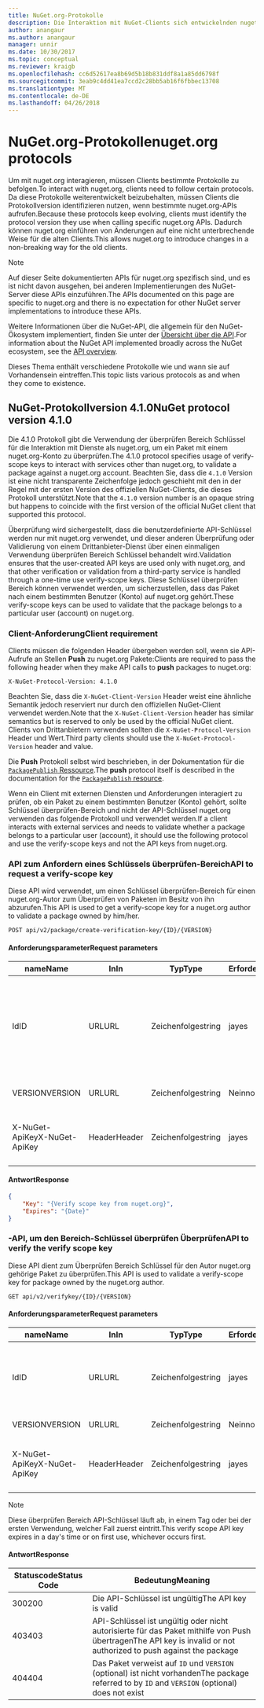 ```yaml
---
title: NuGet.org-Protokolle
description: Die Interaktion mit NuGet-Clients sich entwickelnden nuget.org-Protokolle.
author: anangaur
ms.author: anangaur
manager: unnir
ms.date: 10/30/2017
ms.topic: conceptual
ms.reviewer: kraigb
ms.openlocfilehash: cc6d52617ea8b69d5b18b831ddf8a1a85dd6798f
ms.sourcegitcommit: 3eab9c4dd41ea7ccd2c28bb5ab16f6fbbec13708
ms.translationtype: MT
ms.contentlocale: de-DE
ms.lasthandoff: 04/26/2018
---
```

# <a name="nugetorg-protocols"></a><span data-ttu-id="8e990-103">NuGet.org-Protokolle</span><span class="sxs-lookup"><span data-stu-id="8e990-103">nuget.org protocols</span></span>

<span data-ttu-id="8e990-104">Um mit nuget.org interagieren, müssen Clients bestimmte Protokolle zu befolgen.</span><span class="sxs-lookup"><span data-stu-id="8e990-104">To interact with nuget.org, clients need to follow certain protocols.</span></span> <span data-ttu-id="8e990-105">Da diese Protokolle weiterentwickelt beizubehalten, müssen Clients die Protokollversion identifizieren nutzen, wenn bestimmte nuget.org-APIs aufrufen.</span><span class="sxs-lookup"><span data-stu-id="8e990-105">Because these protocols keep evolving, clients must identify the protocol version they use when calling specific nuget.org APIs.</span></span> <span data-ttu-id="8e990-106">Dadurch können nuget.org einführen von Änderungen auf eine nicht unterbrechende Weise für die alten Clients.</span><span class="sxs-lookup"><span data-stu-id="8e990-106">This allows nuget.org to introduce changes in a non-breaking way for the old clients.</span></span>

> [!Note]
> <span data-ttu-id="8e990-107">Auf dieser Seite dokumentierten APIs für nuget.org spezifisch sind, und es ist nicht davon ausgehen, bei anderen Implementierungen des NuGet-Server diese APIs einzuführen.</span><span class="sxs-lookup"><span data-stu-id="8e990-107">The APIs documented on this page are specific to nuget.org and there is no expectation for other NuGet server implementations to introduce these APIs.</span></span> 

<span data-ttu-id="8e990-108">Weitere Informationen über die NuGet-API, die allgemein für den NuGet-Ökosystem implementiert, finden Sie unter der [Übersicht über die API](overview.md).</span><span class="sxs-lookup"><span data-stu-id="8e990-108">For information about the NuGet API implemented broadly across the NuGet ecosystem, see the [API overview](overview.md).</span></span>

<span data-ttu-id="8e990-109">Dieses Thema enthält verschiedene Protokolle wie und wann sie auf Vorhandensein eintreffen.</span><span class="sxs-lookup"><span data-stu-id="8e990-109">This topic lists various protocols as and when they come to existence.</span></span>

## <a name="nuget-protocol-version-410"></a><span data-ttu-id="8e990-110">NuGet-Protokollversion 4.1.0</span><span class="sxs-lookup"><span data-stu-id="8e990-110">NuGet protocol version 4.1.0</span></span>

<span data-ttu-id="8e990-111">Die 4.1.0 Protokoll gibt die Verwendung der überprüfen Bereich Schlüssel für die Interaktion mit Dienste als nuget.org, um ein Paket mit einem nuget.org-Konto zu überprüfen.</span><span class="sxs-lookup"><span data-stu-id="8e990-111">The 4.1.0 protocol specifies usage of verify-scope keys to interact with services other than nuget.org, to validate a package against a nuget.org account.</span></span> <span data-ttu-id="8e990-112">Beachten Sie, dass die `4.1.0` Version ist eine nicht transparente Zeichenfolge jedoch geschieht mit den in der Regel mit der ersten Version des offiziellen NuGet-Clients, die dieses Protokoll unterstützt.</span><span class="sxs-lookup"><span data-stu-id="8e990-112">Note that the `4.1.0` version number is an opaque string but happens to coincide with the first version of the official NuGet client that supported this protocol.</span></span>

<span data-ttu-id="8e990-113">Überprüfung wird sichergestellt, dass die benutzerdefinierte API-Schlüssel werden nur mit nuget.org verwendet, und dieser anderen Überprüfung oder Validierung von einem Drittanbieter-Dienst über einen einmaligen Verwendung überprüfen Bereich Schlüssel behandelt wird.</span><span class="sxs-lookup"><span data-stu-id="8e990-113">Validation ensures that the user-created API keys are used only with nuget.org, and that other verification or validation from a third-party service is handled through a one-time use verify-scope keys.</span></span> <span data-ttu-id="8e990-114">Diese Schlüssel überprüfen Bereich können verwendet werden, um sicherzustellen, dass das Paket nach einem bestimmten Benutzer (Konto) auf nuget.org gehört.</span><span class="sxs-lookup"><span data-stu-id="8e990-114">These verify-scope keys can be used to validate that the package belongs to a particular user (account) on nuget.org.</span></span>

### <a name="client-requirement"></a><span data-ttu-id="8e990-115">Client-Anforderung</span><span class="sxs-lookup"><span data-stu-id="8e990-115">Client requirement</span></span>

<span data-ttu-id="8e990-116">Clients müssen die folgenden Header übergeben werden soll, wenn sie API-Aufrufe an Stellen **Push** zu nuget.org Pakete:</span><span class="sxs-lookup"><span data-stu-id="8e990-116">Clients are required to pass the following header when they make API calls to **push** packages to nuget.org:</span></span>

    X-NuGet-Protocol-Version: 4.1.0

<span data-ttu-id="8e990-117">Beachten Sie, dass die `X-NuGet-Client-Version` Header weist eine ähnliche Semantik jedoch reserviert nur durch den offiziellen NuGet-Client verwendet werden.</span><span class="sxs-lookup"><span data-stu-id="8e990-117">Note that the `X-NuGet-Client-Version` header has similar semantics but is reserved to only be used by the official NuGet client.</span></span> <span data-ttu-id="8e990-118">Clients von Drittanbietern verwenden sollten die `X-NuGet-Protocol-Version` Header und Wert.</span><span class="sxs-lookup"><span data-stu-id="8e990-118">Third party clients should use the `X-NuGet-Protocol-Version` header and value.</span></span>

<span data-ttu-id="8e990-119">Die **Push** Protokoll selbst wird beschrieben, in der Dokumentation für die [ `PackagePublish` Ressource](package-publish-resource.md).</span><span class="sxs-lookup"><span data-stu-id="8e990-119">The **push** protocol itself is described in the documentation for the [`PackagePublish` resource](package-publish-resource.md).</span></span>

<span data-ttu-id="8e990-120">Wenn ein Client mit externen Diensten und Anforderungen interagiert zu prüfen, ob ein Paket zu einem bestimmten Benutzer (Konto) gehört, sollte Schlüssel überprüfen-Bereich und nicht der API-Schlüssel nuget.org verwenden das folgende Protokoll und verwendet werden.</span><span class="sxs-lookup"><span data-stu-id="8e990-120">If a client interacts with external services and needs to validate whether a package belongs to a particular user (account), it should use the following protocol and use the verify-scope keys and not the API keys from nuget.org.</span></span>

### <a name="api-to-request-a-verify-scope-key"></a><span data-ttu-id="8e990-121">API zum Anfordern eines Schlüssels überprüfen-Bereich</span><span class="sxs-lookup"><span data-stu-id="8e990-121">API to request a verify-scope key</span></span>

<span data-ttu-id="8e990-122">Diese API wird verwendet, um einen Schlüssel überprüfen-Bereich für einen nuget.org-Autor zum Überprüfen von Paketen im Besitz von ihn abzurufen.</span><span class="sxs-lookup"><span data-stu-id="8e990-122">This API is used to get a verify-scope key for a nuget.org author to validate a package owned by him/her.</span></span>

    POST api/v2/package/create-verification-key/{ID}/{VERSION}

#### <a name="request-parameters"></a><span data-ttu-id="8e990-123">Anforderungsparameter</span><span class="sxs-lookup"><span data-stu-id="8e990-123">Request parameters</span></span>

<span data-ttu-id="8e990-124">name</span><span class="sxs-lookup"><span data-stu-id="8e990-124">Name</span></span>           | <span data-ttu-id="8e990-125">In</span><span class="sxs-lookup"><span data-stu-id="8e990-125">In</span></span>     | <span data-ttu-id="8e990-126">Typ</span><span class="sxs-lookup"><span data-stu-id="8e990-126">Type</span></span>   | <span data-ttu-id="8e990-127">Erforderlich</span><span class="sxs-lookup"><span data-stu-id="8e990-127">Required</span></span> | <span data-ttu-id="8e990-128">Hinweise</span><span class="sxs-lookup"><span data-stu-id="8e990-128">Notes</span></span>
-------------- | ------ | ------ | -------- | -----
<span data-ttu-id="8e990-129">Id</span><span class="sxs-lookup"><span data-stu-id="8e990-129">ID</span></span>             | <span data-ttu-id="8e990-130">URL</span><span class="sxs-lookup"><span data-stu-id="8e990-130">URL</span></span>    | <span data-ttu-id="8e990-131">Zeichenfolge</span><span class="sxs-lookup"><span data-stu-id="8e990-131">string</span></span> | <span data-ttu-id="8e990-132">ja</span><span class="sxs-lookup"><span data-stu-id="8e990-132">yes</span></span>      | <span data-ttu-id="8e990-133">Die Paket-Identidier für die der überprüfen Bereich Schlüssel angefordert wird</span><span class="sxs-lookup"><span data-stu-id="8e990-133">The package identidier for which the verify scope key is requested</span></span>
<span data-ttu-id="8e990-134">VERSION</span><span class="sxs-lookup"><span data-stu-id="8e990-134">VERSION</span></span>        | <span data-ttu-id="8e990-135">URL</span><span class="sxs-lookup"><span data-stu-id="8e990-135">URL</span></span>    | <span data-ttu-id="8e990-136">Zeichenfolge</span><span class="sxs-lookup"><span data-stu-id="8e990-136">string</span></span> | <span data-ttu-id="8e990-137">Nein</span><span class="sxs-lookup"><span data-stu-id="8e990-137">no</span></span>       | <span data-ttu-id="8e990-138">Die Paketversion</span><span class="sxs-lookup"><span data-stu-id="8e990-138">The package version</span></span>
<span data-ttu-id="8e990-139">X-NuGet-ApiKey</span><span class="sxs-lookup"><span data-stu-id="8e990-139">X-NuGet-ApiKey</span></span> | <span data-ttu-id="8e990-140">Header</span><span class="sxs-lookup"><span data-stu-id="8e990-140">Header</span></span> | <span data-ttu-id="8e990-141">Zeichenfolge</span><span class="sxs-lookup"><span data-stu-id="8e990-141">string</span></span> | <span data-ttu-id="8e990-142">ja</span><span class="sxs-lookup"><span data-stu-id="8e990-142">yes</span></span>      | <span data-ttu-id="8e990-143">Beispiel: `X-NuGet-ApiKey: {USER_API_KEY}`</span><span class="sxs-lookup"><span data-stu-id="8e990-143">For example, `X-NuGet-ApiKey: {USER_API_KEY}`</span></span>

#### <a name="response"></a><span data-ttu-id="8e990-144">Antwort</span><span class="sxs-lookup"><span data-stu-id="8e990-144">Response</span></span>

```json
{
    "Key": "{Verify scope key from nuget.org}",
    "Expires": "{Date}"
}
```

### <a name="api-to-verify-the-verify-scope-key"></a><span data-ttu-id="8e990-145">-API, um den Bereich-Schlüssel überprüfen Überprüfen</span><span class="sxs-lookup"><span data-stu-id="8e990-145">API to verify the verify scope key</span></span>

<span data-ttu-id="8e990-146">Diese API dient zum Überprüfen Bereich Schlüssel für den Autor nuget.org gehörige Paket zu überprüfen.</span><span class="sxs-lookup"><span data-stu-id="8e990-146">This API is used to validate a verify-scope key for package owned by the nuget.org author.</span></span>

    GET api/v2/verifykey/{ID}/{VERSION}

#### <a name="request-parameters"></a><span data-ttu-id="8e990-147">Anforderungsparameter</span><span class="sxs-lookup"><span data-stu-id="8e990-147">Request parameters</span></span>

<span data-ttu-id="8e990-148">name</span><span class="sxs-lookup"><span data-stu-id="8e990-148">Name</span></span>           | <span data-ttu-id="8e990-149">In</span><span class="sxs-lookup"><span data-stu-id="8e990-149">In</span></span>     | <span data-ttu-id="8e990-150">Typ</span><span class="sxs-lookup"><span data-stu-id="8e990-150">Type</span></span>   | <span data-ttu-id="8e990-151">Erforderlich</span><span class="sxs-lookup"><span data-stu-id="8e990-151">Required</span></span> | <span data-ttu-id="8e990-152">Hinweise</span><span class="sxs-lookup"><span data-stu-id="8e990-152">Notes</span></span>
-------------  | ------ | ------ | -------- | -----
<span data-ttu-id="8e990-153">Id</span><span class="sxs-lookup"><span data-stu-id="8e990-153">ID</span></span>             | <span data-ttu-id="8e990-154">URL</span><span class="sxs-lookup"><span data-stu-id="8e990-154">URL</span></span>    | <span data-ttu-id="8e990-155">Zeichenfolge</span><span class="sxs-lookup"><span data-stu-id="8e990-155">string</span></span> | <span data-ttu-id="8e990-156">ja</span><span class="sxs-lookup"><span data-stu-id="8e990-156">yes</span></span>      | <span data-ttu-id="8e990-157">Die Paket-ID für die der überprüfen Bereich Schlüssel angefordert wird</span><span class="sxs-lookup"><span data-stu-id="8e990-157">The package identifier for which the verify scope key is requested</span></span>
<span data-ttu-id="8e990-158">VERSION</span><span class="sxs-lookup"><span data-stu-id="8e990-158">VERSION</span></span>        | <span data-ttu-id="8e990-159">URL</span><span class="sxs-lookup"><span data-stu-id="8e990-159">URL</span></span>    | <span data-ttu-id="8e990-160">Zeichenfolge</span><span class="sxs-lookup"><span data-stu-id="8e990-160">string</span></span> | <span data-ttu-id="8e990-161">Nein</span><span class="sxs-lookup"><span data-stu-id="8e990-161">no</span></span>       | <span data-ttu-id="8e990-162">Die Paketversion</span><span class="sxs-lookup"><span data-stu-id="8e990-162">The package version</span></span>
<span data-ttu-id="8e990-163">X-NuGet-ApiKey</span><span class="sxs-lookup"><span data-stu-id="8e990-163">X-NuGet-ApiKey</span></span> | <span data-ttu-id="8e990-164">Header</span><span class="sxs-lookup"><span data-stu-id="8e990-164">Header</span></span> | <span data-ttu-id="8e990-165">Zeichenfolge</span><span class="sxs-lookup"><span data-stu-id="8e990-165">string</span></span> | <span data-ttu-id="8e990-166">ja</span><span class="sxs-lookup"><span data-stu-id="8e990-166">yes</span></span>      | <span data-ttu-id="8e990-167">Beispiel: `X-NuGet-ApiKey: {VERIFY_SCOPE_KEY}`</span><span class="sxs-lookup"><span data-stu-id="8e990-167">For example, `X-NuGet-ApiKey: {VERIFY_SCOPE_KEY}`</span></span>

> [!Note]
> <span data-ttu-id="8e990-168">Diese überprüfen Bereich API-Schlüssel läuft ab, in einem Tag oder bei der ersten Verwendung, welcher Fall zuerst eintritt.</span><span class="sxs-lookup"><span data-stu-id="8e990-168">This verify scope API key expires in a day's time or on first use, whichever occurs first.</span></span>

#### <a name="response"></a><span data-ttu-id="8e990-169">Antwort</span><span class="sxs-lookup"><span data-stu-id="8e990-169">Response</span></span>

<span data-ttu-id="8e990-170">Statuscode</span><span class="sxs-lookup"><span data-stu-id="8e990-170">Status Code</span></span> | <span data-ttu-id="8e990-171">Bedeutung</span><span class="sxs-lookup"><span data-stu-id="8e990-171">Meaning</span></span>
----------- | -------
<span data-ttu-id="8e990-172">300</span><span class="sxs-lookup"><span data-stu-id="8e990-172">200</span></span>         | <span data-ttu-id="8e990-173">Die API-Schlüssel ist ungültig</span><span class="sxs-lookup"><span data-stu-id="8e990-173">The API key is valid</span></span>
<span data-ttu-id="8e990-174">403</span><span class="sxs-lookup"><span data-stu-id="8e990-174">403</span></span>         | <span data-ttu-id="8e990-175">API-Schlüssel ist ungültig oder nicht autorisierte für das Paket mithilfe von Push übertragen</span><span class="sxs-lookup"><span data-stu-id="8e990-175">The API key is invalid or not authorized to push against the package</span></span>
<span data-ttu-id="8e990-176">404</span><span class="sxs-lookup"><span data-stu-id="8e990-176">404</span></span>         | <span data-ttu-id="8e990-177">Das Paket verweist auf `ID` und `VERSION` (optional) ist nicht vorhanden</span><span class="sxs-lookup"><span data-stu-id="8e990-177">The package referred to by `ID` and `VERSION` (optional) does not exist</span></span>

